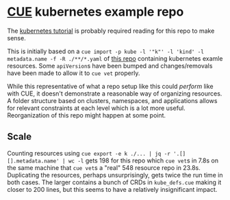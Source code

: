 # [CUE](https://cuelang.org/) kubernetes example repo
The [kubernetes tutorial](https://github.com/cuelang/cue/blob/master/doc/tutorial/kubernetes/README.md) is probably required reading for this repo to make sense.

This is initially based on a `cue import -p kube -l '"k"' -l 'kind' -l metadata.name -f -R ./**/*.yaml` of [this repo](https://github.com/ContainerSolutions/kubernetes-examples/) containing kubernetes examle resources. Some `apiVersion`s have been bumped and changes/removals have been made to allow it to `cue vet` properly.

While this representative of what a repo setup like this could _perform_ like with CUE, it doesn't demonstrate a reasonable way of organizing resources. A folder structure based on clusters, namespaces, and applications allows for relevant constraints at each level which is a lot more useful. Reorganization of this repo might happen at some point.

## Scale
Counting resources using `cue export -e k ./... | jq -r '.[][].metadata.name' | wc -l` gets 198 for this repo which `cue vet`s in 7.8s on the same machine that `cue vet`s a "real" 548 resource repo in 23.8s. Duplicating the resources, perhaps unsurprisingly, gets twice the run time in both cases. The larger contains a bunch of CRDs in `kube_defs.cue` making it closer to 200 lines, but this seems to have a relatively insignificant impact.
